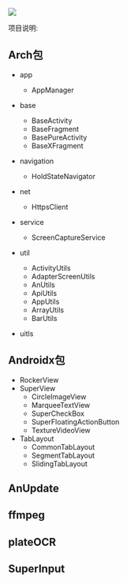 [![](https://jitpack.io/v/leo94666/AnLibrary.svg)](https://jitpack.io/#leo94666/AnLibrary)

项目说明:

## Arch包

- app
    - AppManager
- base
    - BaseActivity
    - BaseFragment
    - BasePureActivity
    - BaseXFragment
- navigation
    - HoldStateNavigator
- net
    - HttpsClient
- service
    - ScreenCaptureService
- util
    - ActivityUtils
    - AdapterScreenUtils
    - AnUtils
    - ApiUtils
    - AppUtils
    - ArrayUtils
    - BarUtils
    
- uitls

    
## Androidx包
- RockerView
- SuperView
   - CircleImageView
   - MarqueeTextView
   - SuperCheckBox
   - SuperFloatingActionButton
   - TextureVideoView
- TabLayout
   - CommonTabLayout
   - SegmentTabLayout
   - SlidingTabLayout
   
## AnUpdate


## ffmpeg


## plateOCR


## SuperInput
